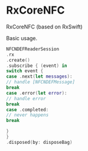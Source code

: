 # RxCoreNFC
RxCoreNFC (based on RxSwift)

Basic usage.

```swift
NFCNDEFReaderSession
.rx
.create()
.subscribe { (event) in
switch event {
case .next(let messages):
// handle [NFCNDEFMessage]
break
case .error(let error):
// handle error
break
case .completed:
// never happens
break

}
}
.disposed(by: disposeBag)
```
